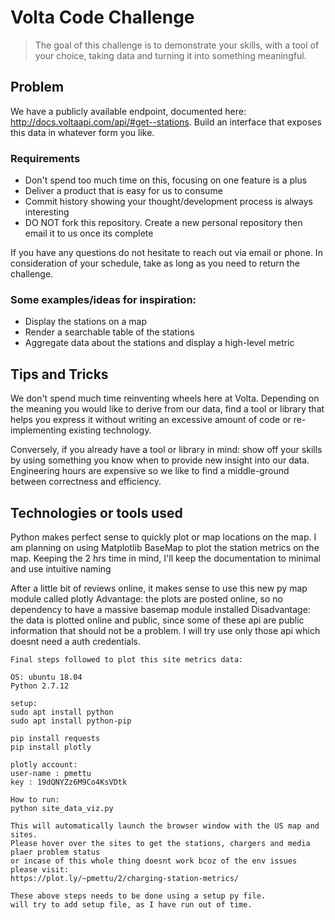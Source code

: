 # Volta Code Challenge
> The goal of this challenge is to demonstrate your skills, with a tool of your choice, taking data and turning it into something meaningful.

## Problem
We have a publicly available endpoint, documented here:
http://docs.voltaapi.com/api/#get--stations.
Build an interface that exposes this data in whatever form you like.

### Requirements
- Don't spend too much time on this, focusing on one feature is a plus
- Deliver a product that is easy for us to consume
- Commit history showing your thought/development process is always interesting
- DO NOT fork this repository. Create a new personal repository then email it to us once its complete

If you have any questions do not hesitate to reach out via email or phone. In consideration of your schedule, take as long as you need to return the challenge.

### Some examples/ideas for inspiration:
- Display the stations on a map
- Render a searchable table of the stations
- Aggregate data about the stations and display a high-level metric

## Tips and Tricks
We don't spend much time reinventing wheels here at Volta. Depending on the meaning you would like to derive from our data, find a tool or library that helps you express it without writing an excessive amount of code or re-implementing existing technology.

Conversely, if you already have a tool or library in mind: show off your skills by using something you know when to provide new insight into our data. Engineering hours are expensive so we like to find a middle-ground between correctness and efficiency.

## Technologies or tools used

Python makes perfect sense to quickly plot or map locations on the map.
I am planning on using Matplotlib BaseMap to plot the station metrics on the map.
Keeping the 2 hrs time in mind, I'll keep the documentation to minimal and use intuitive naming 

After a little bit of reviews online, it makes sense to use this new py map module called plotly
Advantage: the plots are posted online, so no dependency to have a massive basemap module installed
Disadvantage: the data is plotted online and public, since some of these api are public information that should not be a problem.
I will try use only those api which doesnt need a auth credentials. 


~~~~~~~~~~~~~~~~~~~~~~~~~~~~~~~~~~~~~~~~~~~~~~~~~~~~~~~~
Final steps followed to plot this site metrics data:

OS: ubuntu 18.04
Python 2.7.12

setup:
sudo apt install python
sudo apt install python-pip

pip install requests
pip install plotly

plotly account:
user-name : pmettu
key : 19dQNYZz6M9Co4KsVDtk

How to run:
python site_data_viz.py

This will automatically launch the browser window with the US map and sites.
Please hover over the sites to get the stations, chargers and media plaer problem status
or incase of this whole thing doesnt work bcoz of the env issues please visit:
https://plot.ly/~pmettu/2/charging-station-metrics/

These above steps needs to be done using a setup py file.
will try to add setup file, as I have run out of time. 
~~~~~~~~~~~~~~~~~~~~~~~~~~~~~~~~~~~~~~~~~~~~~~~~~~~~~~~~


